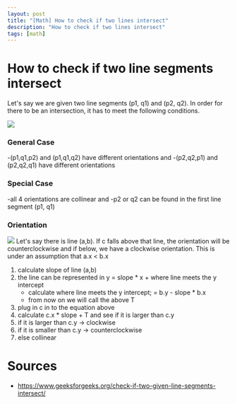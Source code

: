 ```yaml
---
layout: post
title: "[Math] How to check if two lines intersect"
description: "How to check if two lines intersect"
tags: [math]
---
```

# How to check if two line segments intersect 
Let's say we are given two line segments (p1, q1) and (p2, q2). 
In order for there to be an intersection, it has to meet the following conditions.

![](https://media.geeksforgeeks.org/wp-content/uploads/linesegments1.png)
### General Case
-(p1,q1,p2) and (p1,q1,q2) have different orientations and
-(p2,q2,p1) and (p2,q2,q1) have different orientations 

### Special Case 
-all 4 orientations are collinear and 
-p2 or q2 can be found in the first line segment (p1, q1)

### Orientation 
![](https://media.geeksforgeeks.org/wp-content/uploads/linesegments.png)
Let's say there is line (a,b). If c falls above that line, the orientation will be counterclockwise and if below, we have a clockwise orientation. This is under an assumption that a.x < b.x  

1. calculate slope of line (a,b)
2. the line can be represented in y = slope * x + where line meets the y intercept  
    - calculate where line meets the y intercept; = b.y - slope * b.x
    - from now on we will call the above T
3. plug in c in to the equation above 
4. calculate c.x * slope + T and see if it is larger than c.y 
5. if it is larger than c.y -> clockwise
6. if it is smaller than c.y -> counterclockwise
7. else collinear 

# Sources
- https://www.geeksforgeeks.org/check-if-two-given-line-segments-intersect/
